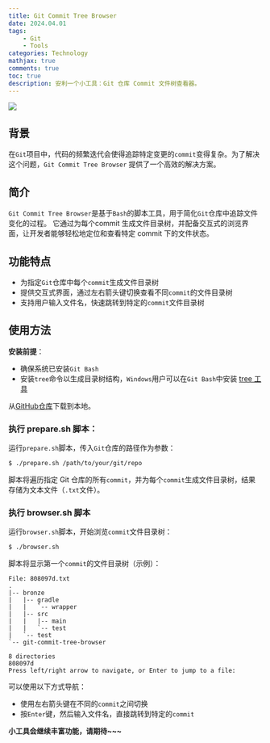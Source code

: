 ```yaml
---
title: Git Commit Tree Browser
date: 2024.04.01
tags: 
    - Git
    - Tools
categories: Technology  
mathjax: true
comments: true
toc: true
description: 安利一个小工具：Git 仓库 Commit 文件树查看器。
---
```


![](https://wyiyi.github.io/amber/contents/2024/git.gif)

## 背景
在`Git`项目中，代码的频繁迭代会使得追踪特定变更的`commit`变得复杂。为了解决这个问题，`Git Commit Tree Browser` 提供了一个高效的解决方案。

## 简介
`Git Commit Tree Browser`是基于`Bash`的脚本工具，用于简化`Git`仓库中追踪文件变化的过程。
它通过为每个commit 生成文件目录树，并配备交互式的浏览界面，让开发者能够轻松地定位和查看特定 commit 下的文件状态。

## 功能特点
* 为指定`Git`仓库中每个`commit`生成文件目录树
* 提供交互式界面，通过左右箭头键切换查看不同`commit`的文件目录树
* 支持用户输入文件名，快速跳转到特定的`commit`文件目录树

## 使用方法

**安装前提**：
- 确保系统已安装`Git Bash`
- 安装`tree`命令以生成目录树结构，`Windows`用户可以在`Git Bash`中安装 [tree 工具](https://gnuwin32.sourceforge.net/packages/tree.htm)

从[GitHub仓库](https://github.com/AlphaHinex/git-commit-tree-browser)下载到本地。

### 执行 prepare.sh 脚本：

运行`prepare.sh`脚本，传入`Git`仓库的路径作为参数：

```bash
$ ./prepare.sh /path/to/your/git/repo
```

脚本将遍历指定 Git 仓库的所有`commit`，并为每个`commit`生成文件目录树，结果存储为文本文件（`.txt`文件）。

### 执行 browser.sh 脚本

运行`browser.sh`脚本，开始浏览`commit`文件目录树：

```bash
$ ./browser.sh
```

脚本将显示第一个`commit`的文件目录树（示例）：

```
File: 808097d.txt
.
|-- bronze
|   |-- gradle
|   |   `-- wrapper
|   |-- src
|   |   |-- main
|   |   `-- test
|   `-- test
`-- git-commit-tree-browser

8 directories
808097d
Press left/right arrow to navigate, or Enter to jump to a file:
```

可以使用以下方式导航：

* 使用左右箭头键在不同的`commit`之间切换
* 按`Enter`键，然后输入文件名，直接跳转到特定的`commit`

**小工具会继续丰富功能，请期待~~~**
